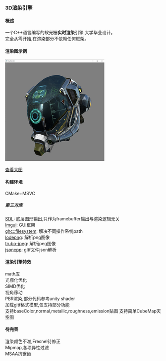 ### 3D渲染引擎
#### 概述
一个C++语言编写的软光栅**实时渲染**引擎,大学毕业设计。  
完全从零开始,在渲染部分不依赖任何框架。
  

#### 渲染图示例
![](screenshot-small.png)  

[查看大图](screenshot.png)

#### 构建环境
CMake+MSVC

##### 第三方库
[SDL](https://github.com/libsdl-org/SDL ):
 底层图形输出,只作为framebuffer输出与渲染逻辑无关    
[Imgui](https://github.com/ocornut/imgui):
 GUI框架  
[ghc::filesystem](https://github.com/gulrak/filesystem):
 解决不同操作系统path  
[lodepng](https://github.com/lvandeve/lodepng):
 解析png图像  
[trubo-jpeg](https://github.com/libjpeg-turbo/libjpeg-turbo):
解析jpeg图像  
[jsoncpp](https://github.com/open-source-parsers/jsoncpp):
gltf文件json解析


#### 渲染引擎特效
math库  
光栅化优化  
SIMD优化  
视角移动   
PBR渲染,部分代码参考unity shader  
加载gltf格式模型,仅支持部分功能  
支持baseColor,normal,metallic,roughness,emission贴图
支持简单CubeMap天空图

#### 待完善
渲染颜色不准,Fresnel待修正  
Mipmap,各项异性过滤  
MSAA抗锯齿  